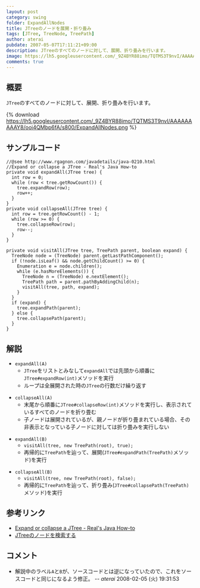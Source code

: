 ```yaml
---
layout: post
category: swing
folder: ExpandAllNodes
title: JTreeのノードを展開・折り畳み
tags: [JTree, TreeNode, TreePath]
author: aterai
pubdate: 2007-05-07T17:11:21+09:00
description: JTreeのすべてのノードに対して、展開、折り畳みを行います。
image: https://lh5.googleusercontent.com/_9Z4BYR88imo/TQTMS3T9nvI/AAAAAAAAAY8/ooi4QMbp6fA/s800/ExpandAllNodes.png
comments: true
---
```

## 概要
`JTree`のすべてのノードに対して、展開、折り畳みを行います。

{% download https://lh5.googleusercontent.com/_9Z4BYR88imo/TQTMS3T9nvI/AAAAAAAAAY8/ooi4QMbp6fA/s800/ExpandAllNodes.png %}

## サンプルコード
<pre class="prettyprint"><code>//@see http://www.rgagnon.com/javadetails/java-0210.html
//Expand or collapse a JTree - Real's Java How-to
private void expandAll(JTree tree) {
  int row = 0;
  while (row &lt; tree.getRowCount()) {
    tree.expandRow(row);
    row++;
  }
}
private void collapseAll(JTree tree) {
  int row = tree.getRowCount() - 1;
  while (row &gt;= 0) {
    tree.collapseRow(row);
    row--;
  }
}

private void visitAll(JTree tree, TreePath parent, boolean expand) {
  TreeNode node = (TreeNode) parent.getLastPathComponent();
  if (!node.isLeaf() &amp;&amp; node.getChildCount() &gt;= 0) {
    Enumeration e = node.children();
    while (e.hasMoreElements()) {
      TreeNode n = (TreeNode) e.nextElement();
      TreePath path = parent.pathByAddingChild(n);
      visitAll(tree, path, expand);
    }
  }
  if (expand) {
    tree.expandPath(parent);
  } else {
    tree.collapsePath(parent);
  }
}
</code></pre>

## 解説
- `expandAll(A)`
    - `JTree`をリストとみなして`expandAll`では先頭から順番に`JTree#expandRow(int)`メソッドを実行
    - ループは全展開された時の`JTree`の行数だけ繰り返す

<!-- dummy comment line for breaking list -->

- `collapseAll(A)`
    - 末尾から順番に`JTree#collapseRow(int)`メソッドを実行し、表示されているすべてのノードを折り畳む
    - 子ノードは展開されているが、親ノードが折り畳まれている場合、その非表示となっている子ノードに対しては折り畳みを実行しない

<!-- dummy comment line for breaking list -->

- `expandAll(B)`
    - `visitAll(tree, new TreePath(root), true);`
    - 再帰的に`TreePath`を辿って、展開(`JTree#expandPath(TreePath)`メソッド)を実行

<!-- dummy comment line for breaking list -->

- `collapseAll(B)`
    - `visitAll(tree, new TreePath(root), false);`
    - 再帰的に`TreePath`を辿って、折り畳み(`JTree#collapsePath(TreePath)`メソッド)を実行

<!-- dummy comment line for breaking list -->

## 参考リンク
- [Expand or collapse a JTree - Real's Java How-to](http://www.rgagnon.com/javadetails/java-0210.html)
- [JTreeのノードを検索する](http://ateraimemo.com/Swing/SearchBox.html)

<!-- dummy comment line for breaking list -->

## コメント
- 解説中のラベル`A`と`B`が、ソースコードとは逆になっていたので、これをソースコードと同じになるよう修正。 -- *aterai* 2008-02-05 (火) 19:31:53

<!-- dummy comment line for breaking list -->
